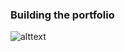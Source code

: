 ### Building the portfolio
![alttext](http://textfiles.com/underconstruction/mamagnolia_acresunderconstruction.gif)

